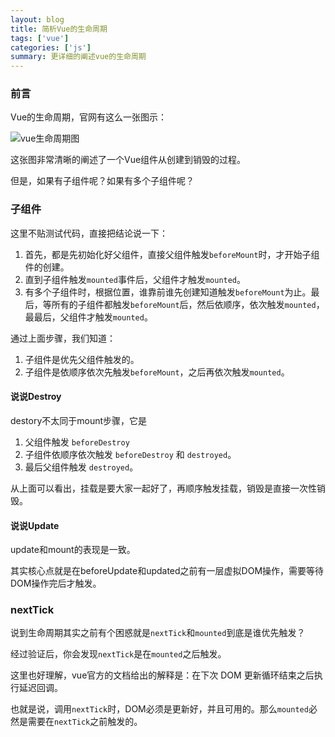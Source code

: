 ```yaml
---
layout: blog
title: 简析Vue的生命周期
tags: ['vue']
categories: ['js']
summary: 更详细的阐述vue的生命周期
---
```


### 前言

Vue的生命周期，官网有这么一张图示：

![vue生命周期图](https://cn.vuejs.org/images/lifecycle.png)

这张图非常清晰的阐述了一个Vue组件从创建到销毁的过程。

但是，如果有子组件呢？如果有多个子组件呢？

### 子组件

这里不贴测试代码，直接把结论说一下：

1. 首先，都是先初始化好父组件，直接父组件触发`beforeMount`时，才开始子组件的创建。
2. 直到子组件触发`mounted`事件后，父组件才触发`mounted`。
3. 有多个子组件时，根据位置，谁靠前谁先创建知道触发`beforeMount`为止。最后，等所有的子组件都触发`beforeMount`后，然后依顺序，依次触发`mounted`，最最后，父组件才触发`mounted`。

通过上面步骤，我们知道：

1. 子组件是优先父组件触发的。
2. 子组件是依顺序依次先触发`beforeMount`，之后再依次触发`mounted`。

#### 说说Destroy

destory不太同于mount步骤，它是

1. 父组件触发 `beforeDestroy`
2. 子组件依顺序依次触发 `beforeDestroy` 和 `destroyed`。
3. 最后父组件触发 `destroyed`。

从上面可以看出，挂载是要大家一起好了，再顺序触发挂载，销毁是直接一次性销毁。

#### 说说Update

update和mount的表现是一致。

其实核心点就是在beforeUpdate和updated之前有一层虚拟DOM操作，需要等待DOM操作完后才触发。

### nextTick

说到生命周期其实之前有个困惑就是`nextTick`和`mounted`到底是谁优先触发？

经过验证后，你会发现`nextTick`是在`mounted`之后触发。

这里也好理解，vue官方的文档给出的解释是：在下次 DOM 更新循环结束之后执行延迟回调。

也就是说，调用`nextTick`时，DOM必须是更新好，并且可用的。那么`mounted`必然是需要在`nextTick`之前触发的。